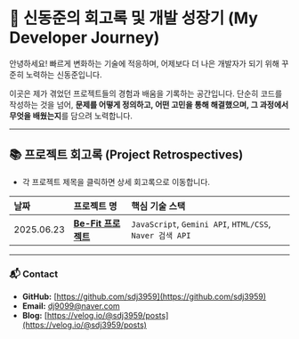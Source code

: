 # 🚀 신동준의 회고록 및 개발 성장기 (My Developer Journey)

안녕하세요! 빠르게 변화하는 기술에 적응하며, 어제보다 더 나은 개발자가 되기 위해 꾸준히 노력하는 신동준입니다.

이곳은 제가 겪었던 프로젝트들의 경험과 배움을 기록하는 공간입니다. 단순히 코드를 작성하는 것을 넘어, **문제를 어떻게 정의하고, 어떤 고민을 통해 해결했으며, 그 과정에서 무엇을 배웠는지**를 담으려 노력합니다.

---

## 📚 프로젝트 회고록 (Project Retrospectives)

*   각 프로젝트 제목을 클릭하면 상세 회고록으로 이동합니다.

| 날짜       | 프로젝트 명                                       | 핵심 기술 스택                                     |
| :--------- | :------------------------------------------------ | :----------------------------------------------- |
| 2025.06.23 | **[Be-Fit 프로젝트]**                             | `JavaScript`, `Gemini API`, `HTML/CSS`, `Naver 검색 API`  |

[Be-Fit 프로젝트]: ./projects/202506/BeFit/README.md

---

### 📬 Contact

*   **GitHub:** [https://github.com/sdj3959](https://github.com/sdj3959)
*   **Email:** dj9099@naver.com
*   **Blog:** [https://velog.io/@sdj3959/posts](https://velog.io/@sdj3959/posts)
